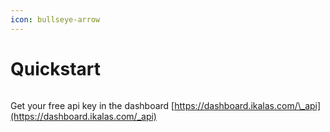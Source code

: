 ```yaml
---
icon: bullseye-arrow
---
```


# Quickstart



<figure><img src="../.gitbook/assets/Screenshot 2025-04-25 at 9.38.15 AM.png" alt=""><figcaption></figcaption></figure>

Get your free api key in the dashboard [https://dashboard.ikalas.com/\_api](https://dashboard.ikalas.com/_api)



###

